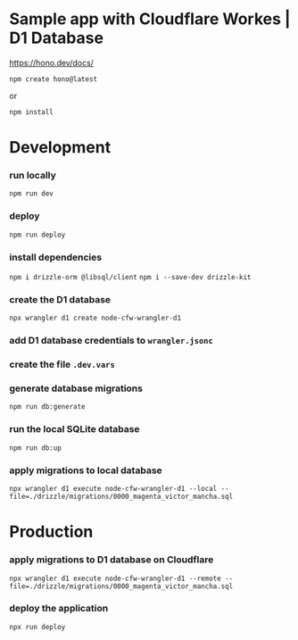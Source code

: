 # Sample app with Cloudflare Workes | D1 Database


https://hono.dev/docs/

`npm create hono@latest`

or 

`npm install`

# Development

### run locally 
`npm run dev`

### deploy
`npm run deploy`

### install dependencies 
`npm i drizzle-orm @libsql/client`
`npm i --save-dev drizzle-kit`


### create the D1 database
`npx wrangler d1 create node-cfw-wrangler-d1`

### add D1 database credentials to `wrangler.jsonc`

### create the file `.dev.vars`

### generate database migrations
`npm run db:generate`

### run the local SQLite database
`npm run db:up`


### apply migrations to local database
`npx wrangler d1 execute node-cfw-wrangler-d1 --local --file=./drizzle/migrations/0000_magenta_victor_mancha.sql`


# Production

### apply migrations to D1 database on Cloudflare
`npx wrangler d1 execute node-cfw-wrangler-d1 --remote --file=./drizzle/migrations/0000_magenta_victor_mancha.sql`

### deploy the application
`npx run deploy`
